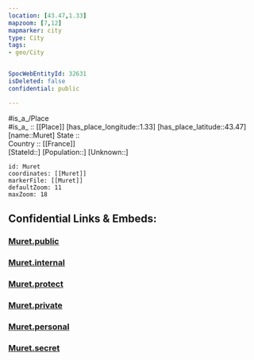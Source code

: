 ```yaml
---
location: [43.47,1.33] 
mapzoom: [7,12] 
mapmarker: city 
type: City
tags:
- geo/City


SpocWebEntityId: 32631
isDeleted: false
confidential: public

---
```

#is_a_/Place  
#is_a_ :: [[Place]] 
[has_place_longitude::1.33] 
[has_place_latitude::43.47] 
[name::Muret] 
State ::  
Country :: [[France]]  
[StateId::] 
[Population::] 
[Unknown::] 


```leaflet
id: Muret
coordinates: [[Muret]] 
markerFile: [[Muret]] 
defaultZoom: 11 
maxZoom: 18
```


## Confidential Links & Embeds: 

### [Muret.public](/_public/\Earth\Continent\Europe\Europe~West\France\regions~France\Occitanie\departments~Occitanie\Haute-Garonne\communes~Haute-Garonne\Muret\cities~MuretMuret.public.md) 

### [Muret.internal](/_internal/\Earth\Continent\Europe\Europe~West\France\regions~France\Occitanie\departments~Occitanie\Haute-Garonne\communes~Haute-Garonne\Muret\cities~MuretMuret.internal.md) 

### [Muret.protect](/_protect/\Earth\Continent\Europe\Europe~West\France\regions~France\Occitanie\departments~Occitanie\Haute-Garonne\communes~Haute-Garonne\Muret\cities~MuretMuret.protect.md) 

### [Muret.private](/_private/\Earth\Continent\Europe\Europe~West\France\regions~France\Occitanie\departments~Occitanie\Haute-Garonne\communes~Haute-Garonne\Muret\cities~MuretMuret.private.md) 

### [Muret.personal](/_personal/\Earth\Continent\Europe\Europe~West\France\regions~France\Occitanie\departments~Occitanie\Haute-Garonne\communes~Haute-Garonne\Muret\cities~MuretMuret.personal.md) 

### [Muret.secret](/_secret/\Earth\Continent\Europe\Europe~West\France\regions~France\Occitanie\departments~Occitanie\Haute-Garonne\communes~Haute-Garonne\Muret\cities~MuretMuret.secret.md)

